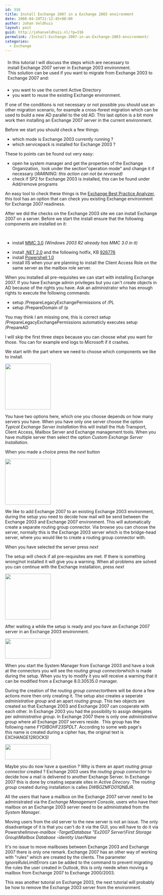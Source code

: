 ```yaml
---
id: 316
title: Install Exchange 2007 in a Exchange 2003 environment
date: 2008-04-28T21:12:45+00:00
author: Johan Veldhuis
layout: post
guid: http://johanveldhuis.nl/?p=316
permalink: /Install-Exchange-2007-in-an-Exchange-2003-environment/
categories:
  - Exchange
---
```

<p style="PADDING-RIGHT: 0.6em; PADDING-LEFT: 0.6em; PADDING-BOTTOM: 0.6em; PADDING-TOP: 0.6em"><span>In this tutori<span>al</span> I will discuss the steps which are necessary to install Exchange 2007 server in Exchange 2003 environment. This solution can be used if you want to <span>migrate</span> from Exchange 2003 to Exchange 2007 and:</span></p>

<ul>
	<li>you want to use the current Active Directory</li>
	<li><span>you want to reuse the existing Exchange <span>environment</span>.</span></li>
</ul>
<span>If one of the conditions is not necessary or not possible you should use an other migration scenario, for example a cross-<span>forest</span> migration which can be used to build a new AD parallel to the old AD. This last option is a bit more work then installing an Exchange 2007 server in the current environment.</span>

Before we start you should check a few things:
<ul>
	<li>which mode is Exchange 2003 currently running ?</li>
	<li><span>which <span>servicepack</span> is installed for Exchange 2003 ?</span></li>
</ul>
These to points can be found out very easy:
<ul>
	<li>open he system manager and get the properties of the Exchange Organization,  look under the section"operation mode" and change it if necessary (<em>WARNING: this action can not be reversed)</em></li>
	<li><span><span>check if SP2 for Exchange 2003 is installed</span>, <span>this can be found under Add/remove programs</span></span></li>
</ul>
An easy tool to check these things is the <a href="http://www.microsoft.com/downloads/details.aspx?familyid=DBAB201F-4BEE-4943-AC22-E2DDBD258DF3&amp;displaylang=en" target="_blank">Exchange Best Practice Analyzer</a>, this tool has an option that can check you existing Exchange environment for Exchange 2007 readiness.

After we did the checks on the Exchange 2003 site we can install Exchange 2007 on a server. Before we start the install ensure that the following components are installed on it:

 
<ul>
	<li><span><span>install <a href="http://www.microsoft.com/downloads/info.aspx?na=22&amp;p=2&amp;SrcDisplayLang=en&amp;SrcCategoryId=&amp;SrcFamilyId=&amp;u=%2fdownloads%2fdetails.aspx%3fFamilyID%3d4c84f80b-908d-4b5d-8aa8-27b962566d9f%26DisplayLang%3den" target="_blank">MMC 3.0</a> <em><span>(Windows 2003 R2 <span>already has MMC 3.0 in it</span>)</span></em>

</span></span></li>
	<li><em></em><span><span>install</span> </span><a href="http://www.microsoft.com/downloads/info.aspx?na=22&amp;p=1&amp;SrcDisplayLang=en&amp;SrcCategoryId=&amp;SrcFamilyId=&amp;u=%2fdownloads%2fdetails.aspx%3fFamilyID%3d0856eacb-4362-4b0d-8edd-aab15c5e04f5%26DisplayLang%3den" target="_blank">.NET 2.0</a> <span>and the following <span>hotfix</span>, KB </span><a href="http://support.microsoft.com/kb/926776/" target="_blank">926776</a></li>
	<li><span><span>install</span> </span><a href="http://www.microsoft.com/downloads/info.aspx?na=22&amp;p=2&amp;SrcDisplayLang=en&amp;SrcCategoryId=&amp;SrcFamilyId=&amp;u=%2fdownloads%2fdetails.aspx%3fFamilyID%3d10ee29af-7c3a-4057-8367-c9c1dab6e2bf%26DisplayLang%3den" target="_blank">Powershell 1.0</a></li>
	<li><span><span>install</span> IIS when your are planning to install the Client Access Role on the same server as the mailbox role server.</span></li>
</ul>
<span><span>When you installed all pre-requisites we can start with installing Exchange 2007. If you have Exchange admin privileges but you can't create objects in AD because of the rights you have. Ask an administrator who has enough rights to execute the following commands:</span></span>
<ul>
	<li>setup /PrepareLegacyExchangePermissions of /PL</li>
	<li><span>setup /<span>PrepareDomain</span> of /p</span></li>
</ul>
<span><span>You may think I am missing one, this is correct setup /<span>PrepareLegacyExchangePermissions automaticly executes setup /<span>PrepareAD</span></span></span></span>

<span>I will skip the first three steps because you can choose what you want for those. You can for example end logs to Microsoft if it crashes.</span>

<span>We start with the part where we need to choose which components we like to install.</span>

<a href="https://johanveldhuis.nl/wp-content/uploads/2008/04/step-4.jpg"><img class="alignnone size-thumbnail wp-image-319" title="Exchange Server 2007 setup" src="https://johanveldhuis.nl/wp-content/uploads/2008/04/step-4-150x150.jpg" alt="" width="150" height="150" /></a>

<span><span>You have two options here, which one you choose depends on how many servers you have. When you have only one server choose the option <em>Typical Exchange Server Installation</em> this will install the Hub Transport, Client Access, Mailbox Server and Exchange management tools. When you have multiple server then select the option <em>Custom Exchange Server Installation</em>.</span></span>

<span><span>When you made a choice press the <em>next</em> button</span></span>

<a href="https://johanveldhuis.nl/wp-content/uploads/2008/04/step-5.jpg"><img class="alignnone size-thumbnail wp-image-320" title="Mail flwo settings" src="https://johanveldhuis.nl/wp-content/uploads/2008/04/step-5-150x150.jpg" alt="" width="150" height="150" /></a>

<span>We like to add Exchange 2007 to an existing Exchange 2003 environment, during the setup you need to decide how mail will be send between the Exchange 2003 and Exchange 2007 environment. This will automatically create a separate routing group connector. Via browse you can choose the server, normally this is the Exchange 2003 server which is the bridge-head server, where you would like to create a routing group connector with.</span>

<span><span>When you have selected the server press <em>next</em></span></span>

<span><span>The setup will check if all pre-requisites are met. If there is something wrong/not installed it will give you a warning. When all problems are solved you can continue with the Exchange installation, press <em>next</em></span></span>

<a href="https://johanveldhuis.nl/wp-content/uploads/2008/04/step-6.jpg"><img class="alignnone size-thumbnail wp-image-321" title="Readiness Checks" src="https://johanveldhuis.nl/wp-content/uploads/2008/04/step-6-150x150.jpg" alt="" width="150" height="150" /></a>

<span>After waiting a while the setup is ready and you have an Exchange 2007 server in an Exchange 2003 environment.</span>

<a href="https://johanveldhuis.nl/wp-content/uploads/2008/04/ex2003_connectors.jpg"><img class="alignnone size-thumbnail wp-image-322" title="Exchange 2003 connectors" src="https://johanveldhuis.nl/wp-content/uploads/2008/04/ex2003_connectors-150x66.jpg" alt="" width="150" height="66" /></a>

<span>When you start the System Manager from Exchange 2003 and have a look at the connectors you will see the <em>routing group connector</em>which is made during the setup. When you try to modify it you will receive a warning that it can be modified from a Exchange 8.0.30535.0 manager.</span>

<span>During the creation of the <em>routing group connector</em>there will be done a few actions more then only creating it. The setup also creates a seperate <em>administrative group</em> and an apart <em>routing group</em>. This two objects are created so that Exchange 2003 and Exchange 2007 can cooperate with each other. In Exchange 2003 you had the possibility to assign delegates per <em>administrative group</em>. In Exchange 2007 there is only one <em>administrative group</em> where all Exchange 2007 servers reside.  This group has the following name <em>FYDIBOHF23SPDLT</em>. According to some web page's this name is created during a cipher has, the original text is EXCHANGE12ROCKS!<em> </em></span>

<a href="https://johanveldhuis.nl/wp-content/uploads/2008/04/ex2003_admin.jpg"><img class="alignnone size-thumbnail wp-image-323" title="Administrative groups" src="https://johanveldhuis.nl/wp-content/uploads/2008/04/ex2003_admin-150x50.jpg" alt="" width="150" height="50" /></a>

<span>Maybe you do now have a question ? Why is there an apart <em>routing group connector</em> created ? Exchange 2003 uses the <em>routing group connector </em>to decide how a mail is delivered to another Exchange Server. In Exchange 2007 this is done by creating separate sites in <em>Active Direcory</em>. The <em>routing group</em> created during installation is calles</span><span> </span><em>DWBGZMFD01QNBJR</em>.

<span>All the users that have a mailbox on the Exchange 2007 server need to be administrated via the <em>Exchange Management Console, </em>users who have their mailbox on an Exchange 2003 server need to be administrated from the <em>System Manager</em>.</span>

<span>Moving users from the old server to the new server is not an issue. The only disadvantage of it is that you can't do it via the GUI, you will have to do it via Powershell</span><em>move-mailbox -TargetDatabase "Ex2007 Server\First Storage Group\Mailbox Database -identity UserName</em>

<span>It's no issue to move mailboxes between Exchange 2003 and Exchange 2007 there is only one remark. Exchange 2007 has an other way of working with "rules" which are created by the clients. The parameter <em>IgnoreRuleLimitErrors</em> can be added to the command to prevent migrating the rules the user created in Outlook, this is only neede when moving a mailbox from Exchange 2007 to Exchange 2000/2003.</span>

<span>This was another tutorial on Exchange 2003, the next tutorial will probably be how to remove the Exchange 2003 server from the environment.</span>